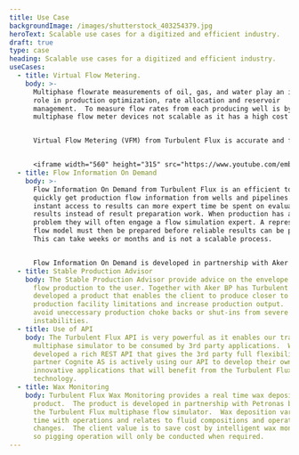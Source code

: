 ```yaml
---
title: Use Case
backgroundImage: /images/shutterstock_403254379.jpg
heroText: Scalable use cases for a digitized and efficient industry.
draft: true
type: case
heading: Scalable use cases for a digitized and efficient industry.
useCases:
  - title: Virtual Flow Metering.
    body: >-
      Multiphase flowrate measurements of oil, gas, and water play an important
      role in production optimization, rate allocation and reservoir
      management.  To measure flow rates from each producing well is by
      multiphase flow meter devices not scalable as it has a high cost impact.


      Virtual Flow Metering (VFM) from Turbulent Flux is accurate and field scalable that estimate oil, gas and water flowrates produced from wells without measuring them directly. The technology is self-maintained by a hybrid physics and data driven model with unique auto-calibration routines so it will output accurate results at any point in time as the well production changes.  The VFM is field proven by multiple clients and can be expanded to also include virtual shut-in/start-up or ramp-down/ramp-up of well production. 


      <iframe width="560" height="315" src="https://www.youtube.com/embed/jVXCxeBNCIU" frameborder="0" allow="accelerometer; autoplay; encrypted-media; gyroscope; picture-in-picture" allowfullscreen></iframe>
  - title: Flow Information On Demand
    body: >-
      Flow Information On Demand from Turbulent Flux is an efficient tool to
      quickly get production flow information from wells and pipelines. With
      instant access to results can more expert time be spent on evaluating
      results instead of result preparation work. When production has a flow
      problem they will often engage a flow simulation expert. A representative
      flow model must then be prepared before reliable results can be produced.
      This can take weeks or months and is not a scalable process.


      Flow Information On Demand is developed in partnership with Aker BP that provide production flow insights into planned production, impact from system modifications, and troubleshoot production incidents. The software maps out flow effects from production slugging and system start-ups that can cause production downtime or reduce production volumes. Wells and pipeline models can upfront be easily created, modified and connected to production data in an user friendly web interface. Models can be revised and published to operations where valuable flow information can be displayed in existing production dashboards with one-click functionality. Calculated flow parameters can automatically be compared with corresponding production reference data for validation purposes.
  - title: Stable Production Advisor
    body: The Stable Production Advisor provide advice on the envelope of stable
      flow production to the user. Together with Aker BP has Turbulent Flux
      developed a product that enables the client to produce closer to
      production facility limitations and increase production output.  This will
      avoid uneccessary production choke backs or shut-ins from severe
      instabilities.
  - title: Use of API
    body: The Turbulent Flux API is very powerful as it enables our transient
      multiphase simulator to be consumed by 3rd party applications.  We have
      developed a rich REST API that gives the 3rd party full flexibility. Our
      partner Cognite AS is actively using our API to develop their own
      innovative applications that will benefit from the Turbulent Flux
      technology.
  - title: Wax Monitoring
    body: Turbulent Flux Wax Monitoring provides a real time wax deposition
      product.  The product is developed in partnership with Petronas based on
      the Turbulent Flux multiphase flow simulator.  Wax deposition varies over
      time with operations and relates to fluid compositions and operational
      changes.  The client value is to save cost by intelligent wax monitoring
      so pigging operation will only be conducted when required.
---
```

